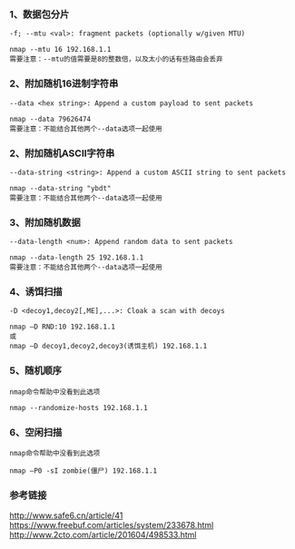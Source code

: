 ### 1、数据包分片
```
-f; --mtu <val>: fragment packets (optionally w/given MTU)

nmap --mtu 16 192.168.1.1
需要注意：--mtu的值需要是8的整数倍，以及太小的话有些路由会丢弃
```
### 2、附加随机16进制字符串
```
--data <hex string>: Append a custom payload to sent packets

nmap --data 79626474
需要注意：不能结合其他两个--data选项一起使用
```
### 2、附加随机ASCII字符串
```
--data-string <string>: Append a custom ASCII string to sent packets

nmap --data-string "ybdt"
需要注意：不能结合其他两个--data选项一起使用
```
### 3、附加随机数据
```
--data-length <num>: Append random data to sent packets

nmap --data-length 25 192.168.1.1
需要注意：不能结合其他两个--data选项一起使用
```
### 4、诱饵扫描
```
-D <decoy1,decoy2[,ME],...>: Cloak a scan with decoys

nmap –D RND:10 192.168.1.1
或
nmap –D decoy1,decoy2,decoy3(诱饵主机) 192.168.1.1
```
### 5、随机顺序
```
nmap命令帮助中没看到此选项

nmap --randomize-hosts 192.168.1.1
```
### 6、空闲扫描
```
nmap命令帮助中没看到此选项

nmap –P0 -sI zombie(僵尸) 192.168.1.1
```
### 参考链接
http://www.safe6.cn/article/41  
https://www.freebuf.com/articles/system/233678.html  
http://www.2cto.com/article/201604/498533.html  
